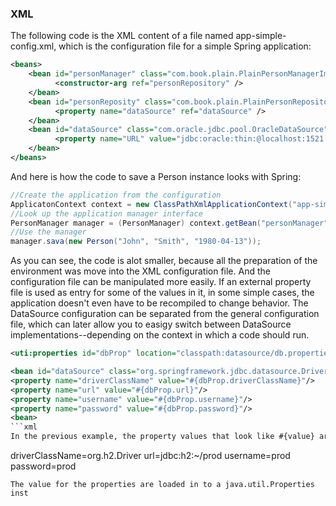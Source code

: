 ### XML
The following code is the XML content of a file named app-simple-config.xml, which is the configuration file for a simple Spring application:
```xml
<beans>
	<bean id="personManager" class="com.book.plain.PlainPersonManagerImpl">
	      <constructor-arg ref="personRepository" />
	</bean>
	<bean id="personReposity" class="com.book.plain.PlainPersonRepository">
	      <property name="dataSource" ref="dataSource" />
	</bean>
	<bean id="dataSource" class="com.oracle.jdbc.pool.OracleDataSource">
	      <property name="URL" value="jdbc:oracle:thin:@localhost:1521:orcl" />
	</bean>
</beans>
```
And here is how the code to save a Person instance looks with Spring:
```java
//Create the application from the configuration
ApplicatonContext context = new ClassPathXmlApplicationContext("app-simple-config.xml");
//Look up the application manager interface
PersonManager manager = (PersonManager) context.getBean("personManager");
//Use the manager
manager.sava(new Person("John", "Smith", "1980-04-13"));
```

As you can see, the code is alot smaller, because all the preparation of the environment was move into the XML configuration file. And the configuration file can be manipulated more easily. If an external property file is used as entry for some of the values in it, in some simple cases, the application doesn't even have to be recompiled to change behavior. The DataSource configuration can be separated from the general configuration file, which can later allow you to easigy switch between DataSource implementations--depending on the context in which a code should run.

```xml
<uti:properties id="dbProp" location="classpath:datasource/db.properties"/>

<bean id="dataSource" class="org.springframework.jdbc.datasource.DriverManagerDataSource">
<property name="driverClassName" value="#{dbProp.driverClassName}"/>
<property name="url" value="#{dbProp.url}"/>
<property name="username" value="#{dbProp.username}"/>
<property name="password" value="#{dbProp.password}"/>
<bean>
```xml
In the previous example, the property values that look like #{value} are loaded from the db.properties file, which contains the following:
```
driverClassName=org.h2.Driver
url=jdbc:h2:~/prod
username=prod
password=prod
```
The value for the properties are loaded in to a java.util.Properties inst